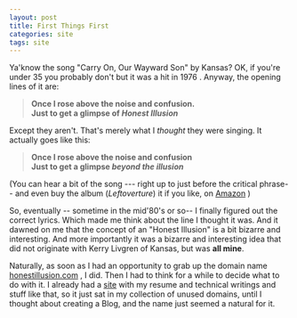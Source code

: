 ```yaml
---
layout: post
title: First Things First
categories: site
tags: site
---
```

Ya'know the song "Carry On, Our Wayward Son" by Kansas?  OK, if you're under 35 you probably don't but it was a hit in 1976 .  Anyway,  the opening lines of it are: 
 
 > **Once I rose above the noise and confusion.   
 > Just to get a glimpse of *Honest Illusion***
 
Except they aren't.  That's merely what I *thought* they were singing.  It actually goes like this:

>  **Once I rose above the noise and confusion   
>  Just to get a glimpse *beyond the illusion***
>

(You can hear a bit of the song --- right up to just before the critical phrase-- and even buy the album (*Leftoverture*) it if you like, on [Amazon](http://www.amazon.com/exec/obidos/ASIN/B00005JA2B/njtheatercom-20/) )

So, eventually -- sometime in the mid'80's or so-- I finally figured out the correct lyrics. Which made me think about the line I thought it was.  And it dawned on me that the concept of an "Honest Illusion" is a bit bizarre and interesting. And more importantly it was a bizarre and interesting idea that did not originate with Kerry Livgren of Kansas, but was **all mine**.

Naturally, as soon as I had an opportunity to grab up the domain name [honestillusion.com](http://www.honestillusion.com/) , I did.  Then I had to think for a while to decide what to do with it.  I already had a [site](http://www.noveltheory.com/) with my resume and technical writings and stuff like that, so it just sat in my collection of unused domains, until I thought about creating a Blog, and the name just seemed a natural for it. 


